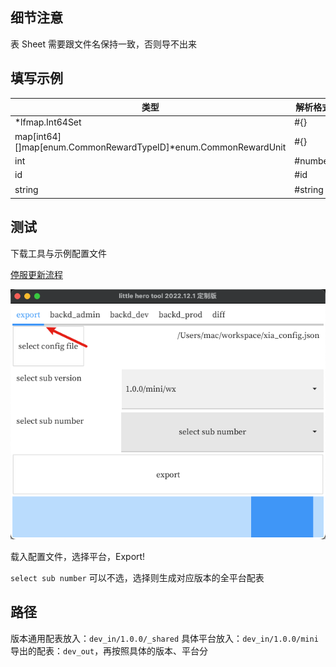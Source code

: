 ## 细节注意

表 Sheet 需要跟文件名保持一致，否则导不出来


## 填写示例

| 类型                                                                  | 解析格式 | 填写示例                            |
| --------------------------------------------------------------------- | -------- | ----------------------------------- |
| \*lfmap.Int64Set                                                      | \#{}     | {"1":{}}                            |
| map\[int64\]\[\]map\[enum.CommonRewardTypeID\]\*enum.CommonRewardUnit | \#{}     | {"1":\[{"1":{"type":1,"opid":2}}\]} |
| int                                                                   | \#number | 2                                   |
| id                                                                    | \#id     | 1                                   |
| string                                                                | \#string | 这是一段文字                        |


## 测试

下载工具与示例配置文件

[停服更新流程](https://confluence.l-feng.com/pages/viewpage.action?pageId=3309930)

![](assets/Pasted%20image%2020230110112700.png)

载入配置文件，选择平台，Export!

`select sub number` 可以不选，选择则生成对应版本的全平台配表

## 路径

版本通用配表放入：`dev_in/1.0.0/_shared`
具体平台放入：`dev_in/1.0.0/mini`
导出的配表：`dev_out`，再按照具体的版本、平台分